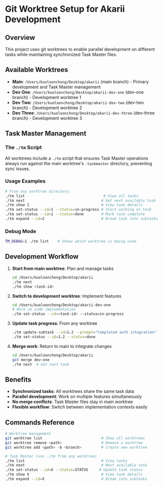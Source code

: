 # Git Worktree Setup for Akarii Development

## Overview

This project uses git worktrees to enable parallel development on different tasks while maintaining synchronized Task Master files.

## Available Worktrees

- **Main**: `/Users/kuoloonchong/Desktop/akarii` (main branch) - Primary development and Task Master management
- **Dev One**: `/Users/kuoloonchong/Desktop/akarii-dev-one` (dev-one branch) - Development worktree 1
- **Dev Two**: `/Users/kuoloonchong/Desktop/akarii-dev-two` (dev-two branch) - Development worktree 2  
- **Dev Three**: `/Users/kuoloonchong/Desktop/akarii-dev-three` (dev-three branch) - Development worktree 3

## Task Master Management

### The `./tm` Script

All worktrees include a `./tm` script that ensures Task Master operations always run against the main worktree's `.taskmaster` directory, preventing sync issues.

### Usage Examples

```bash
# From any worktree directory:
./tm list                                    # View all tasks
./tm next                                   # Get next available task
./tm show 1                                 # View task details
./tm set-status --id=1 --status=in-progress # Start working on task
./tm set-status --id=1 --status=done        # Mark task complete
./tm expand --id=2                          # Break task into subtasks
```

### Debug Mode

```bash
TM_DEBUG=1 ./tm list    # Shows which worktree is being used
```

## Development Workflow

1. **Start from main worktree**: Plan and manage tasks
   ```bash
   cd /Users/kuoloonchong/Desktop/akarii
   ./tm next
   ./tm show <task-id>
   ```

2. **Switch to development worktree**: Implement features
   ```bash
   cd /Users/kuoloonchong/Desktop/akarii-dev-one
   # Work on code implementation
   ./tm set-status --id=<task-id> --status=in-progress
   ```

3. **Update task progress**: From any worktree
   ```bash
   ./tm update-subtask --id=1.2 --prompt="Completed auth integration"
   ./tm set-status --id=1.2 --status=done
   ```

4. **Merge work**: Return to main to integrate changes
   ```bash
   cd /Users/kuoloonchong/Desktop/akarii
   git merge dev-one
   ./tm next  # Get next task
   ```

## Benefits

- **Synchronized tasks**: All worktrees share the same task data
- **Parallel development**: Work on multiple features simultaneously  
- **No merge conflicts**: Task Master files stay in main worktree
- **Flexible workflow**: Switch between implementation contexts easily

## Commands Reference

```bash
# Worktree management
git worktree list                           # Show all worktrees
git worktree remove <path>                  # Remove a worktree
git worktree add <path> -b <branch>         # Create new worktree

# Task Master (use ./tm from any worktree)
./tm list                                   # View tasks
./tm next                                   # Next available task
./tm set-status --id=X --status=STATUS     # Update task status
./tm show X                                 # View task details
./tm expand --id=X                          # Break into subtasks
```